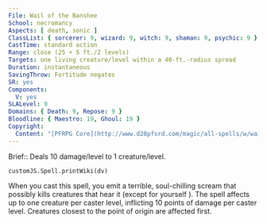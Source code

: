 ```yaml
---
File: Wail of the Banshee
School: necromancy
Aspects: [ death, sonic ]
ClassList: { sorcerer: 9, wizard: 9, witch: 9, shaman: 9, psychic: 9 }
CastTime: standard action
Range: close (25 + 5 ft./2 levels)
Targets: one living creature/level within a 40-ft.-radius spread
Duration: instantaneous
SavingThrow: Fortitude negates
SR: yes
Components:
  V: yes
SLALevel: 9
Domains: { Death: 9, Repose: 9 }
Bloodline: { Maestro: 19, Ghoul: 19 }
Copyright:
  Content: "[PFRPG Core](http://www.d20pfsrd.com/magic/all-spells/w/wail-of-the-banshee)"
---
```

Brief:: Deals 10 damage/level to 1 creature/level.

```dataviewjs
customJS.Spell.printWiki(dv)
```

When you cast this spell, you emit a terrible, soul-chilling scream that possibly kills creatures that hear it (except for yourself ). The spell affects up to one creature per caster level, inflicting 10 points of damage per caster level. Creatures closest to the point of origin are affected first.
